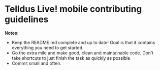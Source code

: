 # Telldus Live! mobile contributing guidelines

**Notes:**

- Keep the README.md complete and up to date! Goal is that it contains everything you need to get started.
- Go the extra mile and make good, clean and maintainable code. Don't take shortcuts to just finish the task as quickly as possible
- Commit small and often.
